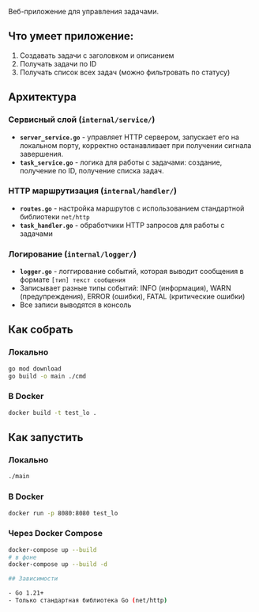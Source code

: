 Веб-приложение для управления задачами.

## Что умеет приложение:

1) Создавать задачи с заголовком и описанием
2) Получать задачи по ID
3) Получать список всех задач (можно фильтровать по статусу)

## Архитектура

### Сервисный слой (`internal/service/`)

- **`server_service.go`** - управляет HTTP сервером, запускает его на локальном порту, корректно останавливает при получении сигнала завершения.
- **`task_service.go`** - логика для работы с задачами: создание, получение по ID, получение списка задач.

### HTTP маршрутизация (`internal/handler/`)

- **`routes.go`** - настройка маршрутов с использованием стандартной библиотеки `net/http`
- **`task_handler.go`** - обработчики HTTP запросов для работы с задачами

### Логирование (`internal/logger/`)

- **`logger.go`** - логгирование событий, которая выводит сообщения в формате `[тип] текст сообщения`
- Записывает разные типы событий: INFO (информация), WARN (предупреждения), ERROR (ошибки), FATAL (критические ошибки)
- Все записи выводятся в консоль

## Как собрать

### Локально
```bash
go mod download
go build -o main ./cmd
```

### В Docker
```bash
docker build -t test_lo .
```

## Как запустить

### Локально
```bash
./main
```

### В Docker
```bash
docker run -p 8080:8080 test_lo
```

### Через Docker Compose 
```bash
docker-compose up --build
# в фоне
docker-compose up --build -d

## Зависимости

- Go 1.21+
- Только стандартная библиотека Go (net/http)
